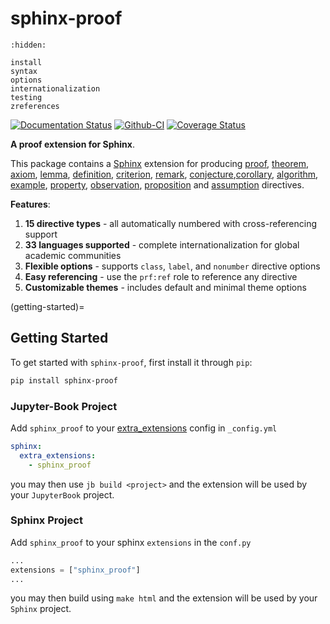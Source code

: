 # sphinx-proof

```{toctree}
:hidden:

install
syntax
options
internationalization
testing
zreferences
```

[![Documentation Status][rtd-badge]][rtd-link]
[![Github-CI][github-ci]][github-link]
[![Coverage Status][codecov-badge]][codecov-link]

**A proof extension for Sphinx**.

This package contains a [Sphinx](http://www.sphinx-doc.org/) extension
for producing [proof](syntax:proof), [theorem](syntax:theorem), [axiom](syntax:axiom), [lemma](syntax:lemma),
[definition](syntax:definition), [criterion](syntax:criterion), [remark](syntax:remark),
[conjecture](syntax:conjecture),[corollary](syntax:corollary), [algorithm](syntax:algorithm),
[example](syntax:example), [property](syntax:property), [observation](syntax:observation),
[proposition](syntax:proposition) and [assumption](syntax:assumption) directives.

**Features**:

1. **15 directive types** - all automatically numbered with cross-referencing support
2. **33 languages supported** - complete internationalization for global academic communities
3. **Flexible options** - supports `class`, `label`, and `nonumber` directive options
4. **Easy referencing** - use the `prf:ref` role to reference any directive
5. **Customizable themes** - includes default and minimal theme options

(getting-started)=
## Getting Started

To get started with `sphinx-proof`, first install it through `pip`:

```bash
pip install sphinx-proof
```

### Jupyter-Book Project

Add `sphinx_proof` to your [extra_extensions](https://jupyterbook.org/advanced/sphinx.html#custom-sphinx-extensions) config in `_config.yml`

```yaml
sphinx:
  extra_extensions:
    - sphinx_proof
```

you may then use `jb build <project>` and the extension will be used by your `JupyterBook` project.

### Sphinx Project

Add `sphinx_proof` to your sphinx `extensions` in the `conf.py`

```python
...
extensions = ["sphinx_proof"]
...
```

you may then build using `make html` and the extension will be used by your `Sphinx` project.


[rtd-badge]: https://readthedocs.org/projects/sphinx-proof/badge/?version=latest
[rtd-link]: https://sphinx-proof.readthedocs.io/en/latest/?badge=latest
[github-ci]: https://github.com/executablebooks/sphinx-proof/workflows/continuous-integration/badge.svg?branch=main
[github-link]: https://github.com/executablebooks/sphinx-proof
[codecov-badge]: https://codecov.io/gh/executablebooks/sphinx-proof/branch/main/graph/badge.svg
[codecov-link]: https://codecov.io/gh/executablebooks/sphinx-proof
